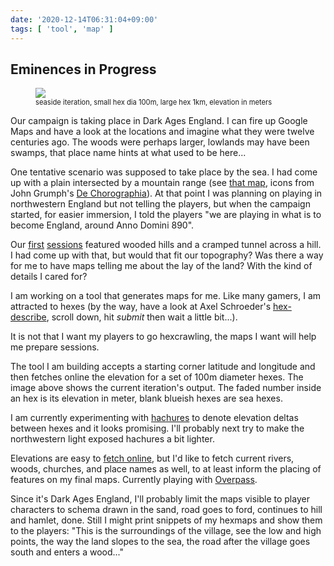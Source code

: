 ```yaml
---
date: '2020-12-14T06:31:04+09:00'
tags: [ 'tool', 'map' ]
---
```


## Eminences in Progress

<figure class="banner">
<a href="images/20201214_northwest.png"><img src="images/20201214_northwest.png" loading="lazy" /></a>
<figcaption style="font-size: 80%">seaside iteration, small hex dia 100m, large hex 1km, elevation in meters</figcaption>
</figure>

Our campaign is taking place in Dark Ages England. I can fire up Google Maps and have a look at the locations and imagine what they were twelve centuries ago. The woods were perhaps larger, lowlands may have been swamps, that place name hints at what used to be here...

One tentative scenario was supposed to take place by the sea. I had come up with a plain intersected by a mountain range (see [that map](images/20201214_initialmap.png), icons from John Grumph's [De Chorographia](http://legrumph.org/Terrier/?Chibi/De-Chorographia)). At that point I was planning on playing in northwestern England but not telling the players, but when the campaign started, for easier immersion, I told the players "we are playing in what is to become England, around Anno Domini 890".

Our [first](20201029.html?t=Beers_and_Dragons_session_zero&f=eip) [sessions](http://localhost:7000/20201113.html?t=Beers_and_Dragons__1&f=eip) featured wooded hills and a cramped tunnel across a hill. I had come up with that, but would that fit our topography? Was there a way for me to have maps telling me about the lay of the land? With the kind of details I cared for?

I am working on a tool that generates maps for me. Like many gamers, I am attracted to hexes (by the way, have a look at Axel Schroeder's [hex-describe](https://campaignwiki.org/hex-describe/load/random/alpine), scroll down, hit _submit_ then wait a little bit...).

It is not that I want my players to go hexcrawling, the maps I want will help me prepare sessions.

The tool I am building accepts a starting corner latitude and longitude and then fetches online the elevation for a set of 100m diameter hexes. The image above shows the current iteration's output. The faded number inside an hex is its elevation in meter, blank blueish hexes are sea hexes.

I am currently experimenting with [hachures](https://en.wikipedia.org/wiki/Terrain_cartography#Hachures) to denote elevation deltas between hexes and it looks promising. I'll probably next try to make the northwestern light exposed hachures a bit lighter.

Elevations are easy to [fetch online](https://www.opentopodata.org/), but I'd like to fetch current rivers, woods, churches, and place names as well, to at least inform the placing of features on my final maps. Currently playing with [Overpass](https://wiki.openstreetmap.org/wiki/Overpass_API).

Since it's Dark Ages England, I'll probably limit the maps visible to player characters to schema drawn in the sand, road goes to ford, continues to hill and hamlet, done. Still I might print snippets of my hexmaps and show them to the players: "This is the surroundings of the village, see the low and high points, the way the land slopes to the sea, the road after the village goes south and enters a wood..."

